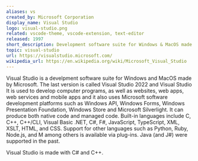 ```yaml
---
aliases: vs
created_by: Microsoft Corporation
display_name: Visual Studio
logo: visual-studio.png
related: vscode-theme, vscode-extension, text-editor
released: 1997
short_description: Development software suite for Windows & MacOS made to generate apps, web-services, desktop apps and mobile apps.
topic: visual-studio
url: https://visualstudio.microsoft.com/
wikipedia_url: https://en.wikipedia.org/wiki/Microsoft_Visual_Studio
---
```


Visual Studio is a develpment software suite for Windows and MacOS made by Microsoft.
The last version is called Visual Studio 2022 and Visual Studio It is used to develop computer programs, as well as websites, web apps, web services and mobile apps and it also uses Microsoft software development platforms such as Windows API, Windows Forms, Windows Presentation Foundation, Windows Store and Microsoft Silverlight.
It can produce both native code and managed code.
Built-in languages include C, C++, C++/CLI, Visual Basic .NET, C#, F#, JavaScript, TypeScript, XML, XSLT, HTML, and CSS. Support for other languages such as Python, Ruby, Node.js, and M among others is available via plug-ins. Java (and J#) were supported in the past.

Visual Studio is made with C# and C++.
